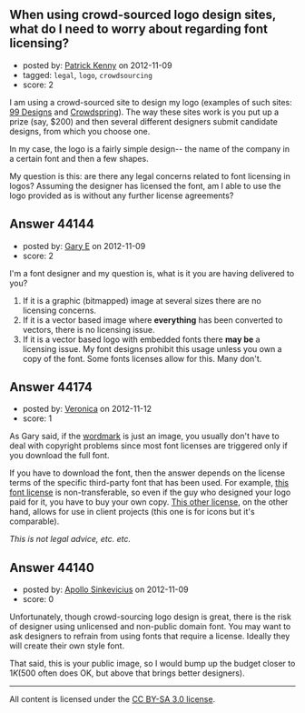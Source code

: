 ## When using crowd-sourced logo design sites, what do I need to worry about regarding font licensing?

- posted by: [Patrick Kenny](https://stackexchange.com/users/-1/16149-patrick-kenny) on 2012-11-09
- tagged: `legal`, `logo`, `crowdsourcing`
- score: 2

I am using a crowd-sourced site to design my logo (examples of such sites: [99 Designs][1] and [Crowdspring][2]).  The way these sites work is you put up a prize (say, $200) and then several different designers submit candidate designs, from which you choose one.

In my case, the logo is a fairly simple design-- the name of the company in a certain font and then a few shapes.

My question is this: are there any legal concerns related to font licensing in logos?  Assuming the designer has licensed the font, am I able to use the logo provided as is without any further license agreements?


  [1]: http://99designs.com
  [2]: http://www.crowdspring.com


## Answer 44144

- posted by: [Gary E](https://stackexchange.com/users/-1/2587-gary-e) on 2012-11-09
- score: 2

I'm a font designer and my question is, what is it you are having delivered to you?

 1. If it is a graphic (bitmapped) image at several sizes there are no licensing concerns.
 2. If it is a vector based image where **everything** has been converted to vectors, there is no licensing issue. 
 3. If it is a vector based logo with embedded fonts there **may be** a licensing issue. My font designs prohibit this usage unless you own a copy of the font. Some fonts licenses allow for this. Many don't.




## Answer 44174

- posted by: [Veronica](https://stackexchange.com/users/-1/13945-veronica) on 2012-11-12
- score: 1

<p>As Gary said, if the <a href="http://en.wikipedia.org/wiki/Wordmark" rel="nofollow">wordmark</a> is just an image, you usually don't have to deal with copyright problems since most font licenses are triggered only if you download the full font. </p>

<p>If you have to download the font, then the answer depends on the license terms of the specific third-party font that has been used. For example, <a href="http://mbtype.com/license/" rel="nofollow">this font license</a> is non-transferable, so even if the guy who designed your logo paid for it, you have to buy your own copy. <a href="https://www.docracy.com/7428/pictos-license-agreement" rel="nofollow">This other license</a>, on the other hand, allows for use in client projects (this one is for icons but it's comparable).</p>

<p><em>This is not legal advice, etc. etc.</em></p>



## Answer 44140

- posted by: [Apollo Sinkevicius](https://stackexchange.com/users/-1/2119-apollo-sinkevicius) on 2012-11-09
- score: 0

Unfortunately, though crowd-sourcing logo design is great, there is the risk of designer using unlicensed and non-public domain font. You may want to ask designers to refrain from using fonts that require a license. Ideally they will create their own style font.

That said, this is your public image, so I would bump up the budget closer to $1K ($500 often does OK, but above that brings better designers).



---

All content is licensed under the [CC BY-SA 3.0 license](https://creativecommons.org/licenses/by-sa/3.0/).
